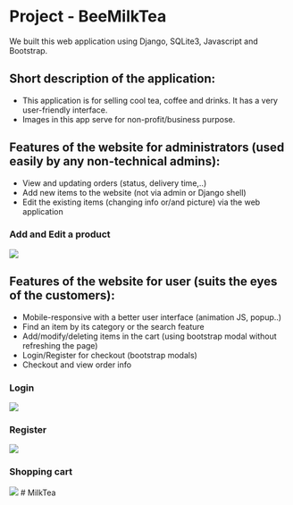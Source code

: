 # Project - BeeMilkTea

We built this web application using Django, SQLite3, Javascript and Bootstrap.

## Short description of the application:
- This application is for selling cool tea, coffee and drinks. It has a very user-friendly interface.
- Images in this app serve for non-profit/business purpose.


## Features of the website for administrators (used easily by any non-technical admins):
- View and updating orders (status, delivery time,..)
- Add new items to the website (not via admin or Django shell)
- Edit the existing items (changing info or/and picture) via the web application

### Add and Edit a product
![](card.jpg)


## Features of the website for user (suits the eyes of the customers):
- Mobile-responsive with a better user interface (animation JS, popup..)
- Find an item by its category or the search feature
- Add/modify/deleting items in the cart (using bootstrap modal without refreshing the page)
- Login/Register for checkout (bootstrap modals)
- Checkout and view order info

### Login
![](https://i.imgur.com/eUbvBhZ.jpg)

### Register
![](https://i.imgur.com/ecYa8Ng.jpg)

### Shopping cart
![](https://i.imgur.com/wTF1ymg.jpg)
#   M i l k T e a 
 
 